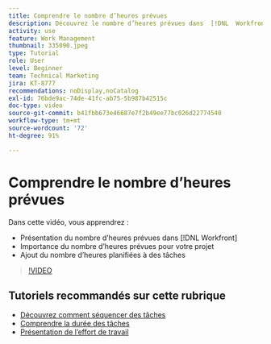 ```yaml
---
title: Comprendre le nombre d’heures prévues
description: Découvrez le nombre d’heures prévues dans  [!DNL  Workfront], pourquoi ces heures sont importantes pour votre projet et comment en ajouter aux tâches.
activity: use
feature: Work Management
thumbnail: 335090.jpeg
type: Tutorial
role: User
level: Beginner
team: Technical Marketing
jira: KT-8777
recommendations: noDisplay,noCatalog
exl-id: 76bde9ac-74de-41fc-ab75-5b987b42515c
doc-type: video
source-git-commit: b41fbb673e46687e7f2b49ee77bc026d22774540
workflow-type: tm+mt
source-wordcount: '72'
ht-degree: 91%

---
```


# Comprendre le nombre d’heures prévues

Dans cette vidéo, vous apprendrez :

* Présentation du nombre d’heures prévues dans [!DNL  Workfront]
* Importance du nombre d’heures prévues pour votre projet
* Ajout du nombre d’heures planifiées à des tâches

>[!VIDEO](https://video.tv.adobe.com/v/335090/?quality=12&learn=on)


<!---
learn more urls:
Overview of task duration and duration type
Planned hours overview
--->

## Tutoriels recommandés sur cette rubrique

* [Découvrez comment séquencer des tâches](https://experienceleague.adobe.com/en/docs/workfront-learn/tutorials-workfront/manage-work/tasks/learn-to-sequence-tasks)
* [Comprendre la durée des tâches](https://experienceleague.adobe.com/en/docs/workfront-learn/tutorials-workfront/manage-work/tasks/understand-task-durations)
* [Présentation de l’effort de travail](https://experienceleague.adobe.com/en/docs/workfront-learn/tutorials-workfront/manage-work/tasks/understand-work-effort)

